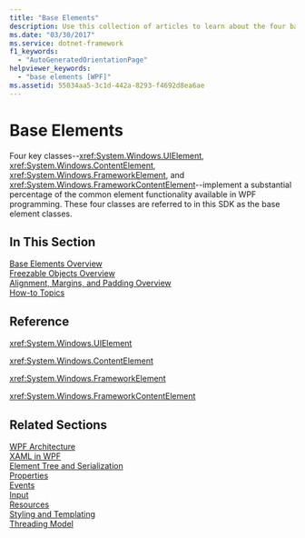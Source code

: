 ```yaml
---
title: "Base Elements"
description: Use this collection of articles to learn about the four base elements of Windows Presentation Foundation (WPF).
ms.date: "03/30/2017"
ms.service: dotnet-framework
f1_keywords: 
  - "AutoGeneratedOrientationPage"
helpviewer_keywords: 
  - "base elements [WPF]"
ms.assetid: 55034aa5-3c1d-442a-8293-f4692d8ea6ae
---
```

# Base Elements

Four key classes--<xref:System.Windows.UIElement>, <xref:System.Windows.ContentElement>, <xref:System.Windows.FrameworkElement>, and <xref:System.Windows.FrameworkContentElement>--implement a substantial percentage of the common element functionality available in WPF programming. These four classes are referred to in this SDK as the base element classes.  
  
## In This Section  

 [Base Elements Overview](base-elements-overview.md)  
 [Freezable Objects Overview](freezable-objects-overview.md)  
 [Alignment, Margins, and Padding Overview](alignment-margins-and-padding-overview.md)  
 [How-to Topics](base-elements-how-to-topics.md)  
  
## Reference  

 <xref:System.Windows.UIElement>  
  
 <xref:System.Windows.ContentElement>  
  
 <xref:System.Windows.FrameworkElement>  
  
 <xref:System.Windows.FrameworkContentElement>  
  
## Related Sections  

 [WPF Architecture](wpf-architecture.md)  
  [XAML in WPF](xaml-in-wpf.md)  
  [Element Tree and Serialization](element-tree-and-serialization.md)  
  [Properties](properties-wpf.md)  
  [Events](events-wpf.md)  
  [Input](input-wpf.md)  
  [Resources](resources-wpf.md)  
  [Styling and Templating](../controls/styles-templates-overview.md)  
  [Threading Model](threading-model.md)
